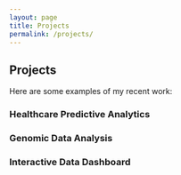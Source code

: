 ```yaml
---
layout: page
title: Projects
permalink: /projects/
---
```


## Projects

Here are some examples of my recent work:

### Healthcare Predictive Analytics

### Genomic Data Analysis


### Interactive Data Dashboard

